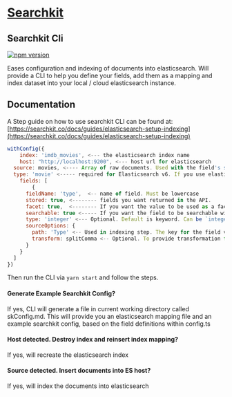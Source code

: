 # <a href="https://www.searchkit.co/">Searchkit</a>

## Searchkit Cli

[![npm version](https://badge.fury.io/js/%40searchkit%2Felastic-ui.svg)](https://badge.fury.io/js/%40searchkit%2Fcli)

Eases configuration and indexing of documents into elasticsearch. Will provide a CLI to help you define your fields, add them as a mapping and index dataset into your local / cloud elasticsearch instance.

## Documentation

A Step guide on how to use searchkit CLI can be found at: <br/>
[https://searchkit.co/docs/guides/elasticsearch-setup-indexing](https://searchkit.co/docs/guides/elasticsearch-setup-indexing)

```javascript
withConfig({
	index: 'imdb_movies', <--- the elasticsearch index name
	host: "http://localhost:9200", <--- host url for elasticsearch
  source: movies, <---- Array of raw documents. Used with the field's sourceOptions. Optional
  type: 'movie' <----- required for Elasticsearch v6. If you use elasticsearch 7, do *not* specify type.
	fields: [
		{
      fieldName: 'type',  <-- name of field. Must be lowercase
      stored: true, <-------- fields you want returned in the API. 
      facet: true,  <-------- If you want the value to be used as a facet
      searchable: true <----- If you want the field to be searchable within query
      type: 'integer' <--- Optional. Default is keyword. Can be `integer`, `date` or `float`
      sourceOptions: { 
        path: 'Type' <-- Used in indexing step. The key for the field value source. 
        transform: splitComma <-- Optional. To provide transformation from source to document field 
      }
    }
  ]
})
```

Then run the CLI via `yarn start` and follow the steps.

#### Generate Example Searchkit Config?
If yes, CLI will generate a file in current working directory called skConfig.md. This will provide you an elasticsearch mapping file and an example searchkit config, based on the field definitions within config.ts

#### Host detected. Destroy index and reinsert index mapping?
If yes, will recreate the elasticsearch index

#### Source detected. Insert documents into ES host?
If yes, will index the documents into elasticsearch
